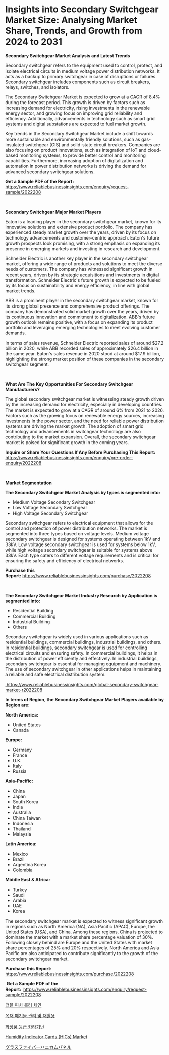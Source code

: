 <p><h1>Insights into Secondary Switchgear Market Size: Analysing Market Share, Trends, and Growth from 2024 to 2031</h1></p><p><strong>Secondary Switchgear Market Analysis and Latest Trends</strong></p>
<p><p>Secondary switchgear refers to the equipment used to control, protect, and isolate electrical circuits in medium voltage power distribution networks. It acts as a backup to primary switchgear in case of disruptions or failures. Secondary switchgear includes components such as circuit breakers, relays, switches, and isolators.</p><p>The Secondary Switchgear Market is expected to grow at a CAGR of 8.4% during the forecast period. This growth is driven by factors such as increasing demand for electricity, rising investments in the renewable energy sector, and growing focus on improving grid reliability and efficiency. Additionally, advancements in technology such as smart grid systems and digital substations are expected to fuel market growth.</p><p>Key trends in the Secondary Switchgear Market include a shift towards more sustainable and environmentally friendly solutions, such as gas-insulated switchgear (GIS) and solid-state circuit breakers. Companies are also focusing on product innovations, such as integration of IoT and cloud-based monitoring systems, to provide better control and monitoring capabilities. Furthermore, increasing adoption of digitalization and automation in power distribution networks is driving the demand for advanced secondary switchgear solutions.</p></p>
<p><strong>Get a Sample PDF of the Report:&nbsp;</strong> <a href="https://www.reliablebusinessinsights.com/enquiry/request-sample/2022208">https://www.reliablebusinessinsights.com/enquiry/request-sample/2022208</a></p>
<p>&nbsp;</p>
<p><strong>Secondary Switchgear Major Market Players</strong></p>
<p><p>Eaton is a leading player in the secondary switchgear market, known for its innovative solutions and extensive product portfolio. The company has experienced steady market growth over the years, driven by its focus on technology advancements and customer-centric approach. Eaton's future growth prospects look promising, with a strong emphasis on expanding its presence in emerging markets and investing in research and development.</p><p>Schneider Electric is another key player in the secondary switchgear market, offering a wide range of products and solutions to meet the diverse needs of customers. The company has witnessed significant growth in recent years, driven by its strategic acquisitions and investments in digital transformation. Schneider Electric's future growth is expected to be fueled by its focus on sustainability and energy efficiency, in line with global market trends.</p><p>ABB is a prominent player in the secondary switchgear market, known for its strong global presence and comprehensive product offerings. The company has demonstrated solid market growth over the years, driven by its continuous innovation and commitment to digitalization. ABB's future growth outlook remains positive, with a focus on expanding its product portfolio and leveraging emerging technologies to meet evolving customer demands.</p><p>In terms of sales revenue, Schneider Electric reported sales of around $27.2 billion in 2020, while ABB recorded sales of approximately $26.4 billion in the same year. Eaton's sales revenue in 2020 stood at around $17.9 billion, highlighting the strong market position of these companies in the secondary switchgear segment.</p></p>
<p>&nbsp;</p>
<p><strong>What Are The Key Opportunities For Secondary Switchgear Manufacturers?</strong></p>
<p><p>The global secondary switchgear market is witnessing steady growth driven by the increasing demand for electricity, especially in developing countries. The market is expected to grow at a CAGR of around 6% from 2021 to 2026. Factors such as the growing focus on renewable energy sources, increasing investments in the power sector, and the need for reliable power distribution systems are driving the market growth. The adoption of smart grid technology and advancements in switchgear technology are also contributing to the market expansion. Overall, the secondary switchgear market is poised for significant growth in the coming years.</p></p>
<p><strong>Inquire or Share Your Questions If Any Before Purchasing This Report:</strong> <a href="https://www.reliablebusinessinsights.com/enquiry/pre-order-enquiry/2022208">https://www.reliablebusinessinsights.com/enquiry/pre-order-enquiry/2022208</a></p>
<p>&nbsp;</p>
<p><strong>Market Segmentation</strong></p>
<p><strong>The Secondary Switchgear Market Analysis by types is segmented into:</strong></p>
<p><ul><li>Medium Voltage Secondary Switchgear</li><li>Low Voltage Secondary Switchgear</li><li>High Voltage Secondary Switchgear</li></ul></p>
<p><p>Secondary switchgear refers to electrical equipment that allows for the control and protection of power distribution networks. The market is segmented into three types based on voltage levels. Medium voltage secondary switchgear is designed for systems operating between 1kV and 33kV. Low voltage secondary switchgear is used for systems below 1kV, while high voltage secondary switchgear is suitable for systems above 33kV. Each type caters to different voltage requirements and is critical for ensuring the safety and efficiency of electrical networks.</p></p>
<p><strong>Purchase this Report:&nbsp;</strong><a href="https://www.reliablebusinessinsights.com/purchase/2022208">https://www.reliablebusinessinsights.com/purchase/2022208</a></p>
<p>&nbsp;</p>
<p><strong>The Secondary Switchgear Market Industry Research by Application is segmented into:</strong></p>
<p><ul><li>Residential Building</li><li>Commercial Building</li><li>Industrial Building</li><li>Others</li></ul></p>
<p><p>Secondary switchgear is widely used in various applications such as residential buildings, commercial buildings, industrial buildings, and others. In residential buildings, secondary switchgear is used for controlling electrical circuits and ensuring safety. In commercial buildings, it helps in the distribution of power efficiently and effectively. In industrial buildings, secondary switchgear is essential for managing equipment and machinery. The use of secondary switchgear in other applications helps in maintaining a reliable and safe electrical distribution system.</p></p>
<p><a href="https://www.reliablebusinessinsights.com/global-secondary-switchgear-market-r2022208">&nbsp;https://www.reliablebusinessinsights.com/global-secondary-switchgear-market-r2022208</a></p>
<p><strong>In terms of Region, the Secondary Switchgear Market Players available by Region are:</strong></p>
<p>
    <p> <strong> North America: </strong>
        <ul>
            <li>United States</li>
            <li>Canada</li>
        </ul>
        </p> 
    <p> <strong> Europe: </strong>
        <ul>
            <li>Germany</li>
            <li>France</li>
            <li>U.K.</li>
            <li>Italy</li>
            <li>Russia</li>
        </ul>
        </p> 
    <p> <strong> Asia-Pacific: </strong>
        <ul>
            <li>China</li>
            <li>Japan</li>
            <li>South Korea</li>
            <li>India</li>
            <li>Australia</li>
            <li>China Taiwan</li>
            <li>Indonesia</li>
            <li>Thailand</li>
            <li>Malaysia</li>
        </ul>
        </p> 
    <p> <strong> Latin America: </strong>
        <ul>
            <li>Mexico</li>
            <li>Brazil</li>
            <li>Argentina Korea</li>
            <li>Colombia</li>
        </ul>
        </p> 
    <p> <strong> Middle East & Africa: </strong>
        <ul>
            <li>Turkey</li>
            <li>Saudi</li>
            <li>Arabia</li>
            <li>UAE</li>
            <li>Korea</li>
        </ul>
    </p>
    </p>
<p><p>The secondary switchgear market is expected to witness significant growth in regions such as North America (NA), Asia Pacific (APAC), Europe, the United States (USA), and China. Among these regions, China is projected to dominate the market with a market share percentage valuation of 30%. Following closely behind are Europe and the United States with market share percentages of 25% and 20% respectively. North America and Asia Pacific are also anticipated to contribute significantly to the growth of the secondary switchgear market.</p></p>
<p><strong>Purchase this Report: </strong><a href="https://www.reliablebusinessinsights.com/purchase/2022208">https://www.reliablebusinessinsights.com/purchase/2022208</a></p>
<p>&nbsp;<strong>Get a Sample PDF of the Report:&nbsp;&nbsp;</strong><a href="https://www.reliablebusinessinsights.com/enquiry/request-sample/2022208">https://www.reliablebusinessinsights.com/enquiry/request-sample/2022208</a></p>
<p><strong></strong></p>
<p><p><a href="https://github.com/ThomasElmes2022/Market-Research-Report-List-1/blob/main/1829020156870.md">더블 피치 롤러 체인</a></p><p><a href="https://medium.com/@codinchelcea2022/%EA%B8%80%EB%A1%9C%EB%B2%8C-%EB%AA%A9%EC%9E%AC-%ED%8F%90%EA%B8%B0%EB%AC%BC-%EA%B4%80%EB%A6%AC-%EB%B0%8F-%EC%9E%AC%ED%99%9C%EC%9A%A9-%EC%8B%9C%EC%9E%A5-%EB%B6%80%EB%AC%B8-%EC%9C%A0%ED%98%95-%EC%9D%91%EC%9A%A9-%EC%8B%9C%EC%9E%A5-%EC%B0%B8%EA%B0%80%EC%9E%90-%EC%A0%84%EB%9E%B5-%EC%A7%80%EC%97%AD-%EC%84%B1%EC%9E%A5-%EC%A0%84%EB%A7%9D-%EB%B0%8F-%EB%AF%B8%EB%9E%98-%EC%A0%84%EB%A7%9D-2024-2031-f58c0f35884c">목재 폐기물 관리 및 재활용</a></p><p><a href="https://medium.com/@dandier2003/%ED%99%94%EC%9E%A5%ED%92%88-%EB%93%B1%EA%B8%89-%EC%B9%B4%EB%9D%BC%EA%B8%B0%EB%82%9C-%EC%8B%9C%EC%9E%A5-%EA%B7%9C%EB%AA%A8-%EC%A0%90%EC%9C%A0%EC%9C%A8-%EB%B0%8F-%ED%8A%B8%EB%A0%8C%EB%93%9C-%EB%B6%84%EC%84%9D-%EB%B3%B4%EA%B3%A0%EC%84%9C-%EC%A0%9C%ED%92%88-%EC%A0%95%EC%A0%9C-%EC%B9%B4%EB%9D%BC%EA%B8%B0%EB%82%9C-%EB%B0%98%EC%A0%95%EC%A0%9C-%EC%B9%B4%EB%9D%BC%EA%B8%B0%EB%82%9C-%EB%B0%8F-%EC%84%B8%EA%B7%B8%EB%A8%BC%ED%8A%B8-%EC%98%88%EC%B8%A1-2024%EB%85%84-2031%EB%85%84-7d48aa5026b3">화장품 등급 카라기난</a></p><p><a href="https://github.com/dancokkoe288/Market-Research-Report-List-1/blob/main/humidity-indicator-cards-hics-market.md">Humidity Indicator Cards (HICs) Market</a></p><p><a href="https://github.com/klon646/Market-Research-Report-List-1/blob/main/5135986147660.md">グラスファイバーハニカムパネル</a></p></p>